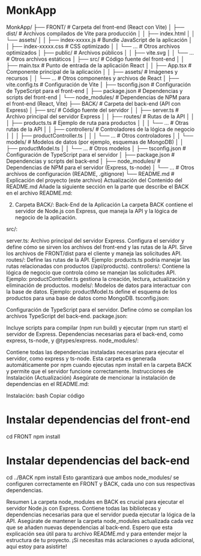 # MonkApp


MonkApp/
├── FRONT/                      # Carpeta del front-end (React con Vite)
│   ├── dist/                   # Archivos compilados de Vite para producción
│   │   ├── index.html
│   │   └── assets/
│   │       ├── index-xxxxx.js  # Bundle JavaScript de la aplicación
│   │       ├── index-xxxxx.css # CSS optimizado
│   │       └── ...             # Otros archivos optimizados
│   ├── public/                 # Archivos públicos
│   │   ├── vite.svg
│   │   └── ...                 # Otros archivos estáticos
│   ├── src/                    # Código fuente del front-end
│   │   ├── main.tsx            # Punto de entrada de la aplicación React
│   │   ├── App.tsx             # Componente principal de la aplicación
│   │   ├── assets/             # Imágenes y recursos
│   │   └── ...                 # Otros componentes y archivos de React
│   ├── vite.config.ts          # Configuración de Vite
│   ├── tsconfig.json           # Configuración de TypeScript para el front-end
│   ├── package.json            # Dependencias y scripts del front-end
│   └── node_modules/           # Dependencias de NPM para el front-end (React, Vite)
├── BACK/                       # Carpeta del back-end (API con Express)
│   ├── src/                    # Código fuente del servidor
│   │   ├── server.ts           # Archivo principal del servidor Express
│   │   ├── routes/             # Rutas de la API
│   │   │   ├── products.ts     # Ejemplo de ruta para productos
│   │   │   └── ...             # Otras rutas de la API
│   │   ├── controllers/        # Controladores de la lógica de negocio
│   │   │   ├── productController.ts
│   │   │   └── ...             # Otros controladores
│   │   └── models/             # Modelos de datos (por ejemplo, esquemas de MongoDB)
│   │       ├── productModel.ts
│   │       └── ...             # Otros modelos
│   ├── tsconfig.json           # Configuración de TypeScript para el servidor
│   ├── package.json            # Dependencias y scripts del back-end
│   ├── node_modules/           # Dependencias de NPM para el servidor (Express, ts-node)
│   └── ...                     # Otros archivos de configuración (README, .gitignore)
└── README.md                   # Explicación del proyecto (este archivo)
Actualización del Contenido del README.md
Añade la siguiente sección en la parte que describe el BACK en el archivo README.md:

2. Carpeta BACK/: Back-End de la Aplicación
La carpeta BACK contiene el servidor de Node.js con Express, que maneja la API y la lógica de negocio de la aplicación.

src/:

server.ts:
Archivo principal del servidor Express. Configura el servidor y define cómo se sirven los archivos del front-end y las rutas de la API.
Sirve los archivos de FRONT/dist para el cliente y maneja las solicitudes API.
routes/:
Define las rutas de la API.
Ejemplo: products.ts podría manejar las rutas relacionadas con productos (/api/products).
controllers/:
Contiene la lógica de negocio que controla cómo se manejan las solicitudes API.
Ejemplo: productController.ts gestiona la creación, lectura, actualización y eliminación de productos.
models/:
Modelos de datos para interactuar con la base de datos.
Ejemplo: productModel.ts define el esquema de los productos para una base de datos como MongoDB.
tsconfig.json:

Configuración de TypeScript para el servidor. Define cómo se compilan los archivos TypeScript del back-end.
package.json:

Incluye scripts para compilar (npm run build) y ejecutar (npm run start) el servidor de Express.
Dependencias necesarias para el back-end, como express, ts-node, y @types/express.
node_modules/:

Contiene todas las dependencias instaladas necesarias para ejecutar el servidor, como express y ts-node.
Esta carpeta es generada automáticamente por npm cuando ejecutas npm install en la carpeta BACK y permite que el servidor funcione correctamente.
Instrucciones de Instalación (Actualización)
Asegúrate de mencionar la instalación de dependencias en el README.md:

Instalación:
bash
Copiar código
# Instalar dependencias del front-end
cd FRONT
npm install

# Instalar dependencias del back-end
cd ../BACK
npm install
Esto garantizará que ambos node_modules/ se configuren correctamente en FRONT y BACK, cada uno con sus respectivas dependencias.

Resumen
La carpeta node_modules en BACK es crucial para ejecutar el servidor Node.js con Express.
Contiene todas las bibliotecas y dependencias necesarias para que el servidor pueda ejecutar la lógica de la API.
Asegúrate de mantener la carpeta node_modules actualizada cada vez que se añaden nuevas dependencias al back-end.
Espero que esta explicación sea útil para tu archivo README.md y para entender mejor la estructura de tu proyecto. ¡Si necesitas más aclaraciones o ayuda adicional, aquí estoy para asistirte!